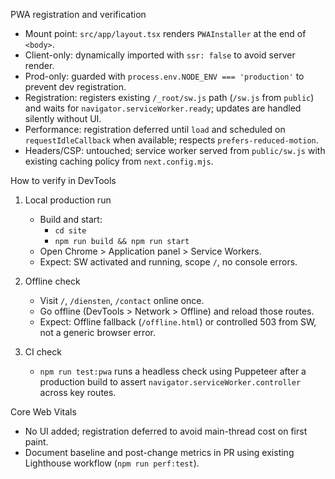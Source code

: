 PWA registration and verification

- Mount point: `src/app/layout.tsx` renders `PWAInstaller` at the end of `<body>`.
- Client-only: dynamically imported with `ssr: false` to avoid server render.
- Prod-only: guarded with `process.env.NODE_ENV === 'production'` to prevent dev registration.
- Registration: registers existing `/_root/sw.js` path (`/sw.js` from `public`) and waits for `navigator.serviceWorker.ready`; updates are handled silently without UI.
- Performance: registration deferred until `load` and scheduled on `requestIdleCallback` when available; respects `prefers-reduced-motion`.
- Headers/CSP: untouched; service worker served from `public/sw.js` with existing caching policy from `next.config.mjs`.

How to verify in DevTools

1) Local production run
   - Build and start:
     - `cd site`
     - `npm run build && npm run start`
   - Open Chrome > Application panel > Service Workers.
   - Expect: SW activated and running, scope `/`, no console errors.

2) Offline check
   - Visit `/`, `/diensten`, `/contact` online once.
   - Go offline (DevTools > Network > Offline) and reload those routes.
   - Expect: Offline fallback (`/offline.html`) or controlled 503 from SW, not a generic browser error.

3) CI check
   - `npm run test:pwa` runs a headless check using Puppeteer after a production build to assert `navigator.serviceWorker.controller` across key routes.

Core Web Vitals

- No UI added; registration deferred to avoid main-thread cost on first paint.
- Document baseline and post-change metrics in PR using existing Lighthouse workflow (`npm run perf:test`).

